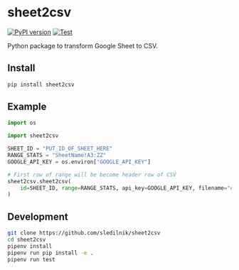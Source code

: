 # sheet2csv

[![PyPI version](https://badge.fury.io/py/sheet2csv.svg)](https://badge.fury.io/py/sheet2csv)
[![Test](https://github.com/sledilnik/sheet2csv/actions/workflows/test.yml/badge.svg)](https://github.com/sledilnik/sheet2csv/actions/workflows/test.yml)

Python package to transform Google Sheet to CSV.

## Install

```sh
pip install sheet2csv
```

## Example

```python
import os

import sheet2csv

SHEET_ID = "PUT_ID_OF_SHEET_HERE"
RANGE_STATS = "SheetName!A3:ZZ"
GOOGLE_API_KEY = os.environ["GOOGLE_API_KEY"]

# First row of range will be become header row of CSV
sheet2csv.sheet2csv(
    id=SHEET_ID, range=RANGE_STATS, api_key=GOOGLE_API_KEY, filename="export.csv",
)
```

## Development

```sh
git clone https://github.com/sledilnik/sheet2csv
cd sheet2csv
pipenv install
pipenv run pip install -e .
pipenv run test
```
